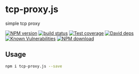 # tcp-proxy.js

simple tcp proxy

[![NPM version][npm-image]][npm-url]
[![build status][travis-image]][travis-url]
[![Test coverage][codecov-image]][codecov-url]
[![David deps][david-image]][david-url]
[![Known Vulnerabilities][snyk-image]][snyk-url]
[![NPM download][download-image]][download-url]

[npm-image]: https://img.shields.io/npm/v/tcp-proxy.js.svg?style=flat-square
[npm-url]: https://npmjs.org/package/tcp-proxy.js
[travis-image]: https://img.shields.io/travis/{{org}}/tcp-proxy.js.svg?style=flat-square
[travis-url]: https://travis-ci.org/{{org}}/tcp-proxy.js
[codecov-image]: https://codecov.io/gh/{{org}}/tcp-proxy.js/branch/master/graph/badge.svg
[codecov-url]: https://codecov.io/gh/{{org}}/tcp-proxy.js
[david-image]: https://img.shields.io/david/{{org}}/tcp-proxy.js.svg?style=flat-square
[david-url]: https://david-dm.org/{{org}}/tcp-proxy.js
[snyk-image]: https://snyk.io/test/npm/tcp-proxy.js/badge.svg?style=flat-square
[snyk-url]: https://snyk.io/test/npm/tcp-proxy.js
[download-image]: https://img.shields.io/npm/dm/tcp-proxy.js.svg?style=flat-square
[download-url]: https://npmjs.org/package/tcp-proxy.js

## Usage

```bash
npm i tcp-proxy.js --save
```
